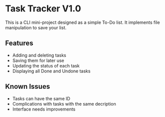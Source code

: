 # Task Tracker V1.0

This is a CLI mini-project designed as a simple To-Do list. It implements file manipulation to save your list.

## Features
 - Adding and deleting tasks
 - Saving them for later use
 - Updating the status of each task
 - Displaying all Done and Undone tasks

## Known Issues
 - Tasks can have the same ID
 - Complications with tasks with the same decription
 - Interface needs improvements